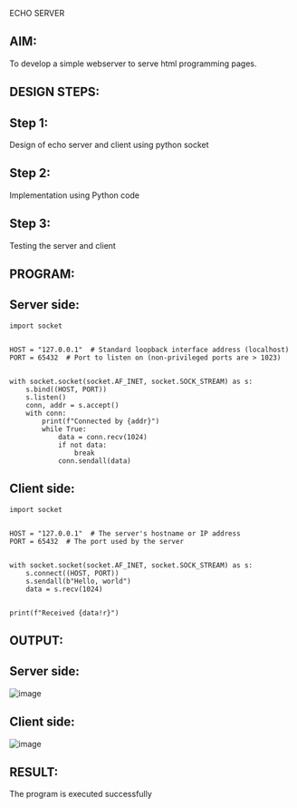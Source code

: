 ECHO SERVER
## AIM:

To develop a simple webserver to serve html programming pages.

## DESIGN STEPS:

## Step 1:

Design of echo server and client using python socket

## Step 2:

Implementation using Python code

## Step 3:

Testing the server and client

## PROGRAM:

## Server side:

```
import socket


HOST = "127.0.0.1"  # Standard loopback interface address (localhost)
PORT = 65432  # Port to listen on (non-privileged ports are > 1023)


with socket.socket(socket.AF_INET, socket.SOCK_STREAM) as s:
    s.bind((HOST, PORT))
    s.listen()
    conn, addr = s.accept()
    with conn:
        print(f"Connected by {addr}")
        while True:
            data = conn.recv(1024)
            if not data:
                break
            conn.sendall(data)
```
## Client side:

```
import socket


HOST = "127.0.0.1"  # The server's hostname or IP address
PORT = 65432  # The port used by the server


with socket.socket(socket.AF_INET, socket.SOCK_STREAM) as s:
    s.connect((HOST, PORT))
    s.sendall(b"Hello, world")
    data = s.recv(1024)


print(f"Received {data!r}")
```

## OUTPUT:
## Server side:

![image](https://github.com/Shrishxok/Echoserver/assets/120294863/033fb141-e186-4c65-86e5-190723c908f1)


## Client side:

![image](https://github.com/Shrishxok/Echoserver/assets/120294863/41ed5f6d-d5b4-4207-a425-a6278909fc81)


## RESULT:

The program is executed successfully
